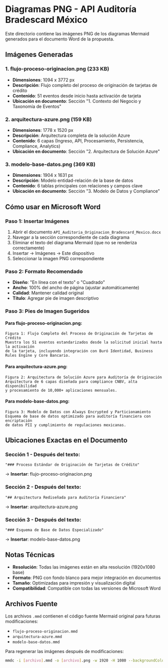 # Diagramas PNG - API Auditoría Bradescard México

Este directorio contiene las imágenes PNG de los diagramas Mermaid generados para el documento Word de la propuesta.

## Imágenes Generadas

### 1. **flujo-proceso-originacion.png** (233 KB)
- **Dimensiones**: 1094 x 3772 px
- **Descripción**: Flujo completo del proceso de originación de tarjetas de crédito
- **Contenido**: 51 eventos desde inicio hasta activación de tarjeta
- **Ubicación en documento**: Sección "1. Contexto del Negocio y Taxonomía de Eventos"

### 2. **arquitectura-azure.png** (159 KB)  
- **Dimensiones**: 1778 x 1520 px
- **Descripción**: Arquitectura completa de la solución Azure
- **Contenido**: 6 capas (Ingreso, API, Procesamiento, Persistencia, Compliance, Analytics)
- **Ubicación en documento**: Sección "2. Arquitectura de Solución Azure"

### 3. **modelo-base-datos.png** (369 KB)
- **Dimensiones**: 1904 x 1631 px
- **Descripción**: Modelo entidad-relación de la base de datos
- **Contenido**: 6 tablas principales con relaciones y campos clave
- **Ubicación en documento**: Sección "3. Modelo de Datos y Compliance"

## Cómo usar en Microsoft Word

### Paso 1: Insertar Imágenes
1. Abrir el documento `API_Auditoria_Originacion_Bradescard_Mexico.docx`
2. Navegar a la sección correspondiente de cada diagrama
3. Eliminar el texto del diagrama Mermaid (que no se renderiza correctamente)
4. Insertar → Imágenes → Este dispositivo
5. Seleccionar la imagen PNG correspondiente

### Paso 2: Formato Recomendado
- **Diseño**: "En línea con el texto" o "Cuadrado"
- **Ancho**: 100% del ancho de página (ajustar automáticamente)
- **Calidad**: Mantener calidad original
- **Título**: Agregar pie de imagen descriptivo

### Paso 3: Pies de Imagen Sugeridos

#### Para flujo-proceso-originacion.png:
```
Figura 1: Flujo Completo del Proceso de Originación de Tarjetas de Crédito
Muestra los 51 eventos estandarizados desde la solicitud inicial hasta la activación 
de la tarjeta, incluyendo integración con Buró Identidad, Business Rules Engine y Core Bancario.
```

#### Para arquitectura-azure.png:
```
Figura 2: Arquitectura de Solución Azure para Auditoría de Originación
Arquitectura de 6 capas diseñada para compliance CNBV, alta disponibilidad 
y procesamiento de 10,000+ aplicaciones mensuales.
```

#### Para modelo-base-datos.png:
```
Figura 3: Modelo de Datos con Always Encrypted y Particionamiento
Esquema de base de datos optimizado para auditoría financiera con encriptación 
de datos PII y cumplimiento de regulaciones mexicanas.
```

## Ubicaciones Exactas en el Documento

### Sección 1 - Después del texto:
```
"### Proceso Estándar de Originación de Tarjetas de Crédito"
```
→ **Insertar**: flujo-proceso-originacion.png

### Sección 2 - Después del texto:
```
"## Arquitectura Rediseñada para Auditoría Financiera"
```
→ **Insertar**: arquitectura-azure.png  

### Sección 3 - Después del texto:
```
"### Esquema de Base de Datos Especializado"
```
→ **Insertar**: modelo-base-datos.png

## Notas Técnicas

- **Resolución**: Todas las imágenes están en alta resolución (1920x1080 base)
- **Formato**: PNG con fondo blanco para mejor integración en documentos
- **Tamaño**: Optimizadas para impresión y visualización digital
- **Compatibilidad**: Compatible con todas las versiones de Microsoft Word

## Archivos Fuente

Los archivos `.mmd` contienen el código fuente Mermaid original para futuras modificaciones:
- `flujo-proceso-originacion.mmd`
- `arquitectura-azure.mmd`  
- `modelo-base-datos.mmd`

Para regenerar las imágenes después de modificaciones:
```bash
mmdc -i [archivo].mmd -o [archivo].png -w 1920 -H 1080 --backgroundColor white
```